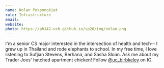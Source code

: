 ```yaml
---
name: Nolan Pokpongkiat
role: Infrastructure
email: 
website: 
photo: https://ph142-ucb.github.io/sp20/img/nolan.png
---
```


I'm a senior CS major interested in the intersection of health and tech-- I grew up in Thailand and rode elephants to school. In my free time, I love listening to Sufjian Stevens, Berhana, and Sasha Sloan. Ask me about my Trader Joes' hatched apartment chicken! Follow [@uc_birbkeley](https://www.instagram.com/uc_birbkeley/) on IG.
